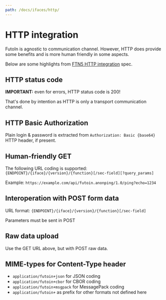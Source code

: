 ```yaml
---
path: /docs/ifaces/http/
---
```


# HTTP integration

FutoIn is agnostic to communication channel. However, HTTP does
provide some benefits and is more human friendly in some aspects.

Below are some highlights from  [FTN5 HTTP integration](https://specs.futoin.org/final/preview/ftn5_iface_http_integration.html) spec.

## HTTP status code

**IMPORTANT:** even for errors, HTTP status code is 200!

That's done by intention as HTTP is only a transport communication channel.

## HTTP Basic Authorization

Plain login & password is extracted from `Authorization: Basic {base64}` HTTP header, if present.

## Human-friendly GET

The following URL coding is supported: `{ENDPOINT}/{iface}/{version}/{function}[/sec-field][?query_params]`

Example: `https://example.com/api/futoin.anonping/1.0/ping?echo=1234`

## Interoperation with POST form data

URL format: `{ENDPOINT}/{iface}/{version}/{function}[/sec-field]`

Parameters must be sent in POST

## Raw data upload

Use the GET URL above, but with POST raw data.

## MIME-types for Content-Type header

* `application/futoin+json` for JSON coding
* `application/futoin+cbor` for CBOR coding
* `application/futoin+msgpack` for MessagePack coding
* `application/futoin+` as prefix for other formats not defined here
